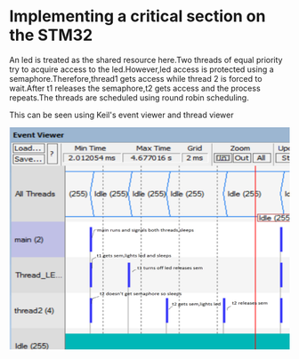 # Implementing a critical section on the STM32

An led is treated as the shared resource here.Two threads of equal priority try to acquire access to the led.However,led access is protected using a semaphore.Therefore,thread1 gets access while thread 2 is forced to wait.After t1 releases the semaphore,t2 gets access and the process repeats.The threads are scheduled using round robin scheduling.

This can be seen using Keil's event viewer and thread viewer

<img src="https://github.com/amateurcoder10/stmcritical/blob/master/overview.png" width="600" height="400">

